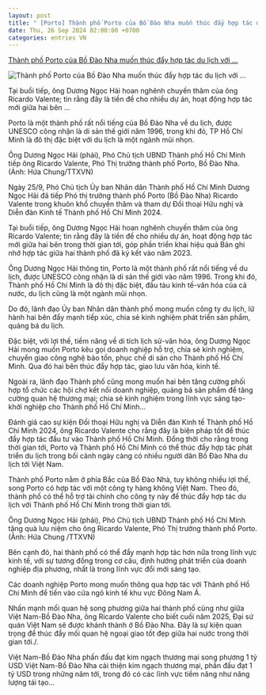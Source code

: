 ```yaml
---
layout: post
title: " [Porto] Thành phố Porto của Bồ Đào Nha muốn thúc đẩy hợp tác du lịch với ..."
date: Thu, 26 Sep 2024 02:00:00 +0700
categories: entries VN
---
```

[Thành phố Porto của Bồ Đào Nha muốn thúc đẩy hợp tác du lịch với ...](https://www.vietnamplus.vn/thanh-pho-porto-cua-bo-dao-nha-muon-thuc-day-hop-tac-du-lich-voi-tp-ho-chi-minh-post979285.vnp)

![Thành phố Porto của Bồ Đào Nha muốn thúc đẩy hợp tác du lịch với ...](https://imagev3.vietnamplus.vn/1200x630/Uploaded/2024/ngtmbh/2024_09_25/ttxvn-thanh-pho-ho-chi-minh-tiep-pho-thi-truong-thanh-pho-porto-bo-dao-nha-resize-1161.jpg.webp)

Tại buổi tiếp, ông Dương Ngọc Hải hoan nghênh chuyến thăm của ông Ricardo Valente; tin rằng đây là tiền đề cho nhiều dự án, hoạt động hợp tác mới giữa hai bên ...

Porto là một thành phố rất nổi tiếng của Bồ Đào Nha về du lịch, được UNESCO công nhận là di sản thế giới năm 1996, trong khi đó, TP Hồ Chí Minh là đô thị đặc biệt với du lịch là một ngành mũi nhọn.

Ông Dương Ngọc Hải (phải), Phó Chủ tịch UBND Thành phố Hồ Chí Minh tiếp ông Ricardo Valente, Phó Thị trưởng thành phố Porto, Bồ Đào Nha. (Ảnh: Hứa Chung/TTXVN)

Ngày 25/9, Phó Chủ tịch Ủy ban Nhân dân Thành phố Hồ Chí Minh Dương Ngọc Hải đã tiếp Phó thị trưởng thành phố Porto (Bồ Đào Nha) Ricardo Valente trong khuôn khổ chuyến thăm và tham dự Đối thoại Hữu nghị và Diễn đàn Kinh tế Thành phố Hồ Chí Minh 2024.

Tại buổi tiếp, ông Dương Ngọc Hải hoan nghênh chuyến thăm của ông Ricardo Valente; tin rằng đây là tiền đề cho nhiều dự án, hoạt động hợp tác mới giữa hai bên trong thời gian tới, góp phần triển khai hiệu quả Bản ghi nhớ hợp tác giữa hai thành phố đã ký kết vào năm 2023.

Ông Dương Ngọc Hải thông tin, Porto là một thành phố rất nổi tiếng về du lịch, được UNESCO công nhận là di sản thế giới vào năm 1996. Trong khi đó, Thành phố Hồ Chí Minh là đô thị đặc biệt, đầu tàu kinh tế-văn hóa của cả nước, du lịch cũng là một ngành mũi nhọn.

Do đó, lãnh đạo Ủy ban Nhân dân thành phố mong muốn công ty du lịch, lữ hành hai bên đẩy mạnh tiếp xúc, chia sẻ kinh nghiệm phát triển sản phẩm, quảng bá du lịch.

Đặc biệt, với lợi thế, tiềm năng về di tích lịch sử-văn hóa, ông Dương Ngọc Hải mong muốn Porto kêu gọi doanh nghiệp hỗ trợ, chia sẻ kinh nghiệm, chuyển giao công nghệ bảo tồn, phục chế di sản cho Thành phố Hồ Chí Minh. Qua đó hai bên thúc đẩy hợp tác, giao lưu văn hóa, kinh tế.

Ngoài ra, lãnh đạo Thành phố cũng mong muốn hai bên tăng cường phối hợp tổ chức các hội chợ kết nối doanh nghiệp, quảng bá sản phẩm để tăng cường quan hệ thương mại; chia sẻ kinh nghiệm trong lĩnh vực sáng tạo-khởi nghiệp cho Thành phố Hồ Chí Minh…

Đánh giá cao sự kiện Đối thoại Hữu nghị và Diễn đàn Kinh tế Thành phố Hồ Chí Minh 2024, ông Ricardo Valente cho rằng đây là biện pháp tốt để thúc đẩy hợp tác đầu tư vào Thành phố Hồ Chí Minh. Đồng thời cho rằng trong thời gian tới, Porto và Thành phố Hồ Chí Minh có thể thúc đẩy hợp tác phát triển du lịch trong bối cảnh ngày càng có nhiều người dân Bồ Đào Nha du lịch tới Việt Nam.

Thành phố Porto nằm ở phía Bắc của Bồ Đào Nhà, tuy không nhiều lợi thế, song Porto có hợp tác với một công ty hàng không Việt Nam. Theo đó, thành phố có thể hỗ trợ tài chính cho công ty này để thúc đẩy hợp tác du lịch với Thành phố Hồ Chí Minh trong thời gian tới.

Ông Dương Ngọc Hải (phải), Phó Chủ tịch UBND Thành phố Hồ Chí Minh tặng quà lưu niệm cho ông Ricardo Valente, Phó Thị trưởng thành phố Porto. (Ảnh: Hứa Chung /TTXVN)

Bên cạnh đó, hai thành phố có thể đẩy mạnh hợp tác hơn nữa trong lĩnh vực kinh tế, với sự tương đồng trong cơ cấu, định hướng phát triển của doanh nghiệp địa phương, nhất là trong lĩnh vực đổi mới sáng tạo.

Các doanh nghiệp Porto mong muốn thông qua hợp tác với Thành phố Hồ Chí Minh để tiến vào cửa ngõ kinh tế khu vực Đông Nam Á.

Nhấn mạnh mối quan hệ song phương giữa hai thành phố cũng như giữa Việt Nam-Bồ Đào Nha, ông Ricardo Valente cho biết cuối năm 2025, Đại sứ quán Việt Nam sẽ được khánh thành ở Bồ Đào Nha. Đây là sự kiện quan trọng để thúc đẩy mối quan hệ ngoại giao tốt đẹp giữa hai nước trong thời gian tới./.

Việt Nam-Bồ Đào Nha phấn đấu đạt kim ngạch thương mại song phương 1 tỷ USD Việt Nam-Bồ Đào Nha cải thiện kim ngạch thương mại, phấn đấu đạt 1 tỷ USD trong những năm tới, trong đó có các lĩnh vực tiềm năng như năng lượng tái tạo...

